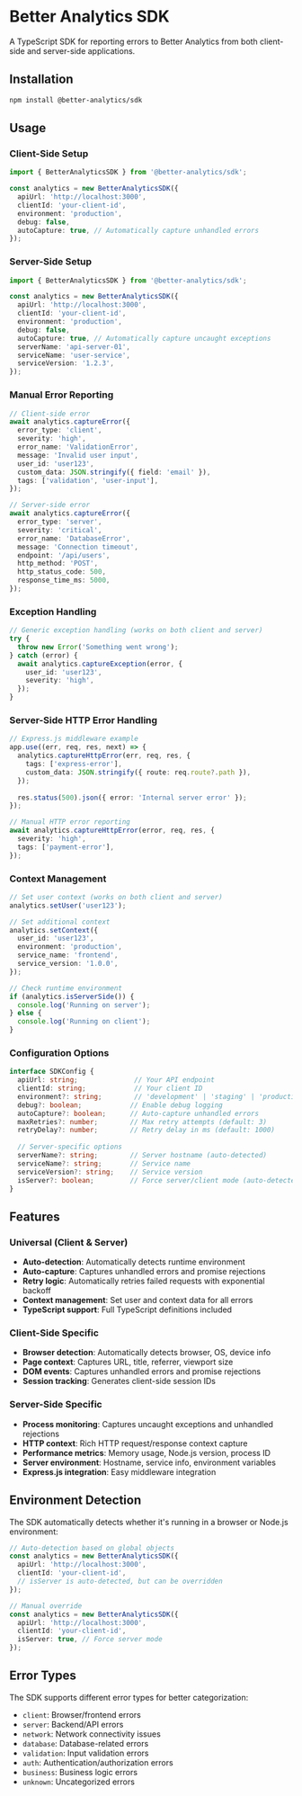 # Better Analytics SDK

A TypeScript SDK for reporting errors to Better Analytics from both client-side and server-side applications.

## Installation

```bash
npm install @better-analytics/sdk
```

## Usage

### Client-Side Setup

```typescript
import { BetterAnalyticsSDK } from '@better-analytics/sdk';

const analytics = new BetterAnalyticsSDK({
  apiUrl: 'http://localhost:3000',
  clientId: 'your-client-id',
  environment: 'production',
  debug: false,
  autoCapture: true, // Automatically capture unhandled errors
});
```

### Server-Side Setup

```typescript
import { BetterAnalyticsSDK } from '@better-analytics/sdk';

const analytics = new BetterAnalyticsSDK({
  apiUrl: 'http://localhost:3000',
  clientId: 'your-client-id',
  environment: 'production',
  debug: false,
  autoCapture: true, // Automatically capture uncaught exceptions
  serverName: 'api-server-01',
  serviceName: 'user-service',
  serviceVersion: '1.2.3',
});
```

### Manual Error Reporting

```typescript
// Client-side error
await analytics.captureError({
  error_type: 'client',
  severity: 'high',
  error_name: 'ValidationError',
  message: 'Invalid user input',
  user_id: 'user123',
  custom_data: JSON.stringify({ field: 'email' }),
  tags: ['validation', 'user-input'],
});

// Server-side error
await analytics.captureError({
  error_type: 'server',
  severity: 'critical',
  error_name: 'DatabaseError',
  message: 'Connection timeout',
  endpoint: '/api/users',
  http_method: 'POST',
  http_status_code: 500,
  response_time_ms: 5000,
});
```

### Exception Handling

```typescript
// Generic exception handling (works on both client and server)
try {
  throw new Error('Something went wrong');
} catch (error) {
  await analytics.captureException(error, {
    user_id: 'user123',
    severity: 'high',
  });
}
```

### Server-Side HTTP Error Handling

```typescript
// Express.js middleware example
app.use((err, req, res, next) => {
  analytics.captureHttpError(err, req, res, {
    tags: ['express-error'],
    custom_data: JSON.stringify({ route: req.route?.path }),
  });
  
  res.status(500).json({ error: 'Internal server error' });
});

// Manual HTTP error reporting
await analytics.captureHttpError(error, req, res, {
  severity: 'high',
  tags: ['payment-error'],
});
```

### Context Management

```typescript
// Set user context (works on both client and server)
analytics.setUser('user123');

// Set additional context
analytics.setContext({
  user_id: 'user123',
  environment: 'production',
  service_name: 'frontend',
  service_version: '1.0.0',
});

// Check runtime environment
if (analytics.isServerSide()) {
  console.log('Running on server');
} else {
  console.log('Running on client');
}
```

### Configuration Options

```typescript
interface SDKConfig {
  apiUrl: string;              // Your API endpoint
  clientId: string;            // Your client ID
  environment?: string;        // 'development' | 'staging' | 'production'
  debug?: boolean;            // Enable debug logging
  autoCapture?: boolean;      // Auto-capture unhandled errors
  maxRetries?: number;        // Max retry attempts (default: 3)
  retryDelay?: number;        // Retry delay in ms (default: 1000)
  
  // Server-specific options
  serverName?: string;        // Server hostname (auto-detected)
  serviceName?: string;       // Service name
  serviceVersion?: string;    // Service version
  isServer?: boolean;         // Force server/client mode (auto-detected)
}
```

## Features

### Universal (Client & Server)
- **Auto-detection**: Automatically detects runtime environment
- **Auto-capture**: Captures unhandled errors and promise rejections
- **Retry logic**: Automatically retries failed requests with exponential backoff
- **Context management**: Set user and context data for all errors
- **TypeScript support**: Full TypeScript definitions included

### Client-Side Specific
- **Browser detection**: Automatically detects browser, OS, device info
- **Page context**: Captures URL, title, referrer, viewport size
- **DOM events**: Captures unhandled errors and promise rejections
- **Session tracking**: Generates client-side session IDs

### Server-Side Specific
- **Process monitoring**: Captures uncaught exceptions and unhandled rejections
- **HTTP context**: Rich HTTP request/response context capture
- **Performance metrics**: Memory usage, Node.js version, process ID
- **Server environment**: Hostname, service info, environment variables
- **Express.js integration**: Easy middleware integration

## Environment Detection

The SDK automatically detects whether it's running in a browser or Node.js environment:

```typescript
// Auto-detection based on global objects
const analytics = new BetterAnalyticsSDK({
  apiUrl: 'http://localhost:3000',
  clientId: 'your-client-id',
  // isServer is auto-detected, but can be overridden
});

// Manual override
const analytics = new BetterAnalyticsSDK({
  apiUrl: 'http://localhost:3000',
  clientId: 'your-client-id',
  isServer: true, // Force server mode
});
```

## Error Types

The SDK supports different error types for better categorization:

- `client`: Browser/frontend errors
- `server`: Backend/API errors  
- `network`: Network connectivity issues
- `database`: Database-related errors
- `validation`: Input validation errors
- `auth`: Authentication/authorization errors
- `business`: Business logic errors
- `unknown`: Uncategorized errors 